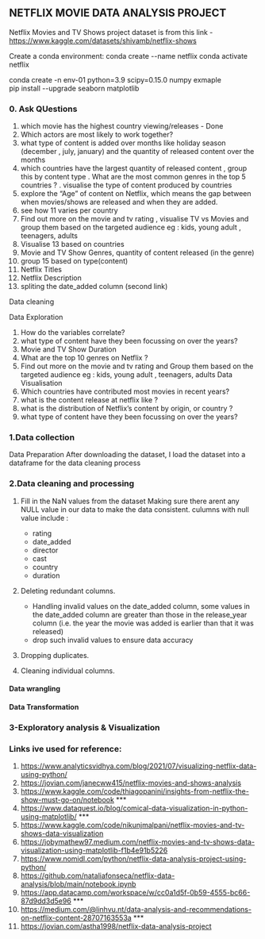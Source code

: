## NETFLIX MOVIE DATA ANALYSIS PROJECT
Netflix Movies and TV Shows project dataset is from this link - https://www.kaggle.com/datasets/shivamb/netflix-shows

Create a conda environment:
 conda create --name netflix
 conda activate netflix 

 conda create -n env-01 python=3.9 scipy=0.15.0 numpy exmaple   
 pip install --upgrade seaborn matplotlib

### 0. Ask QUestions
1. which movie has the highest country viewing/releases - Done
4. Which actors are most likely to work together?
7. what type of content is added over months like holiday season (december , july, january) and the quantity of released content over the months
9. which countries have the largest quantity of released content , group this by content type . What are the most common genres in the top 5 countries ? . visualise the type of content produced by countries 
11. explore the “Age” of content on Netflix, which means the gap between when movies/shows are released and when they are added.
12. see how 11 varies per country
13. Find out more on the movie and tv rating , visualise TV vs Movies and group them based on the targeted audience eg : kids, young adult , teenagers, adults 
14. Visualise 13 based on countries 
15. Movie and TV Show Genres, quantity of content released (in the genre)
16. group 15 based on type(content)
18. Netflix Titles
19. Netflix Description
20. spliting the date_added column (second link)


Data cleaning

Data Exploration
1. How do the variables correlate? 
2. what type of content have they been focussing on over the years?
3. Movie and TV Show Duration
4. What are the top 10 genres on Netflix ?
5. Find out more on the movie and tv rating and Group them based on the targeted audience eg : kids, young adult , teenagers, adults 
Data Visualisation
1. Which countries have contributed most movies in recent years?
2. what is the content release at netflix like ?
3. what is the distribution of Netflix’s content by origin, or country ?
4. what type of content have they been focussing on over the years? 


### 1.Data collection
Data Preparation 
After downloading the dataset, I load the dataset into a dataframe for the data cleaning process

### 2.Data cleaning and processing
1. Fill in the NaN values from the dataset
    Making sure there arent any NULL value in our data to make the data consistent.
    culumns with null value include :
    - rating
    - date_added
    - director
    - cast
    - country
    - duration

2. Deleting redundant columns.
    - Handling invalid values on the date_added column, some values in the date_added column are greater than those in the release_year column (i.e. the year the movie was added is earlier than that it was released)
    - drop such invalid values to ensure data accuracy
3. Dropping duplicates.
4. Cleaning individual columns.

#### Data wrangling 

#### Data Transformation

### 3-Exploratory analysis & Visualization

### Links ive used for reference:
1. https://www.analyticsvidhya.com/blog/2021/07/visualizing-netflix-data-using-python/ 
2. https://jovian.com/janecww415/netflix-movies-and-shows-analysis
3. https://www.kaggle.com/code/thiagopanini/insights-from-netflix-the-show-must-go-on/notebook ***
4. https://www.dataquest.io/blog/comical-data-visualization-in-python-using-matplotlib/ ***
5. https://www.kaggle.com/code/nikunjmalpani/netflix-movies-and-tv-shows-data-visualization
6. https://jobymathew97.medium.com/netflix-movies-and-tv-shows-data-visualization-using-matplotlib-f1b4e91b5226
7. https://www.nomidl.com/python/netflix-data-analysis-project-using-python/
8. https://github.com/nataliafonseca/netflix-data-analysis/blob/main/notebook.ipynb 
9. https://app.datacamp.com/workspace/w/cc0a1d5f-0b59-4555-bc66-87d9dd3d5e96 ***
10. https://medium.com/@linhvu.nt/data-analysis-and-recommendations-on-netflix-content-28707163553a ***
11. https://jovian.com/astha1998/netflix-data-analysis-project 